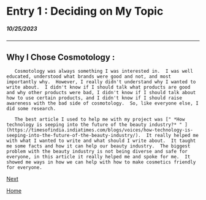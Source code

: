 # Entry 1 : Deciding on My Topic 
##### 10/25/2023
---
## Why I Chose Cosmotology :
       Cosmotology was always something I was interested in.  I was well educated, understood what brands were good and not, and most importantly why.  However, I really didn't understand why I wanted to write about.  I didn't know if I should talk what products are good and why other products were bad, I didn't know if I should talk about how to use certain products, and I didn't know if I should raise awareness with the bad side of cosmotology.  So, like everyone else, I did some research.  

       The best article I used to help me with my project was [" *How technology is seeping into the future of the beauty industry?* " ](https://timesofindia.indiatimes.com/blogs/voices/how-technology-is-seeping-into-the-future-of-the-beauty-industry/).  It really helped me with what I wanted to write and what should I write about.  It taught me some facts and how it can help our beauty industry.  The biggest problem with the beauty industry is not being diverse and safe for everyone, in this article it really helped me and spoke for me.  It showed me ways in how we can help with how to make cosmetics friendly for everyone.

[Next](entry02.md)

[Home](../README.md)
